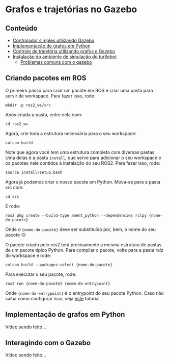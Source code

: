 # Grafos e trajetórias no Gazebo <!-- omit in toc -->

## Conteúdo <!-- omit in toc -->
- [Controlador simples utilizando Gazebo](#implementando-um-subscriber-em-ros)
- [Implementação de grafos em Python](#implementando-um-controlador-simples-em-ros)
- [Controle de trajetória utilizando grafos e Gazebo](#implementando-uma-fila-de-ações-em-ros)
- [Instalação do ambiente de simulação do turtlebot](#instalação-do-ambiente-de-simulação-do-turtlebot)
  - [Problemas comuns com o gazebo](#problemas-comuns-com-o-gazebo)

## Criando pacotes em ROS

O primeiro passo para criar um pacote em ROS é criar uma pasta para servir de workspace. Para fazer isso, rode:
```console
mkdir -p ros2_ws/src
```
Após criada a pasta, entre nela com:
```console
cd ros2_ws
```
Agora, crie toda a estrutura necessária para o seu workspace:
```console
colcon build
```
Note que agora você tem uma estrutura completa com diversas pastas. Uma delas é a pasta `install`, que serve para adicionar o seu workspace e os pacotes nele contidos à instalação do seu ROS2. Para fazer isso, rode:
```console
source install/setup.bash
```
Agora já podemos criar o nosso pacote em Python. Mova-se para a pasta src com:
```console
cd src
```
E rode:
```console
ros2 pkg create --build-type ament_python --dependencies rclpy {nome-do-pacote}
```
Onde o `{nome-do-pacote}` deve ser substituído por, bem, o nome do seu pacote :D

O pacote criado pelo ros2 terá precisamente a mesma estrutura de pastas de um pacote típico Python. Para compilar o pacote, volte para a pasta raíz do workspace e rode:
```console
colcon build --packages-select {nome-do-pacote}
```

Para executar o seu pacote, rode:
```console
ros2 run {nome-do-pacote} {nome-do-entrypoint}
```

Onde `{nome-do-entrypoint}` é o entrypoint do seu pacote Python. Caso não saiba como configurar isso, veja [este](https://packaging.python.org/guides/distributing-packages-using-setuptools/#entry-points) tutorial.





## Implementação de grafos em Python

Vídeo sendo feito...

## Interagindo com o Gazebo

Vídeo sendo feito...

